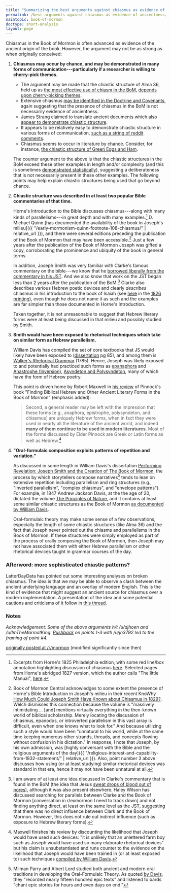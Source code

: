 ```yaml
---
title: "Summarizing the best arguments against chiasmus as evidence of ancientness"
permalink: /best-arguments-against-chiasmus-as-evidence-of-ancientness/
maintopic: book-of-mormon
doctype: short-analysis
layout: page
---
```


Chiasmus in the Book of Mormon is often advanced as evidence of the ancient origin of the book.  However, the argument may not be as strong as when originally conceived:

1. **Chiasmus may occur by chance, and may be demonstrated in many forms of communication---particularly if a researcher is willing to cherry-pick themes.**
    * The argument may be made that the chiastic structure of Alma 36, held up as [the most effective use of chiasm in the BoM](https://publications.mi.byu.edu/book/chiasmus-in-antiquity/), [depends upon cherry-picking themes](https://dialoguejournal.com/wp-content/uploads/sbi/articles/Dialogue_V38N04_105.pdf).
    * Extensive chiasmus [may be identified in the Doctrine and Covenants](http://www.davidgorton.com/Father/Articles/section76.html), again suggesting that the presence of chiasmus in the BoM is not necessarily evidence of ancientness.
    * James Strang claimed to translate ancient documents which also [appear to demonstrate chiastic structure](https://digitalcommons.usu.edu/cgi/viewcontent.cgi?article=1565&context=physics_facpub).
    * It appears to be relatively easy to demonstrate chiastic structure in various forms of communication, [such as a string of reddit comments](https://np.reddit.com/r/mormon/comments/65k95j/im_glad_that_fairmormon_exists_the_fairmormon/dh3lad0/).
    * Chiasmus seems to occur in literature by chance.  Consider, for instance, [the chiastic structure of Green Eggs and Ham](https://www.dialoguejournal.com/wp-content/uploads/sbi/articles/Dialogue_V33N04_173.pdf).

    The counter argument to the above is that the chiastic structures in the BoM exceed these other examples in length and/or complexity (and this is sometimes [demonstrated statistically](https://digitalcommons.usu.edu/cgi/viewcontent.cgi?article=1565&context=physics_facpub)), suggesting a deliberateness that is not necessarily present in these other examples.  The following points may help explain chiastic structures being used that go beyond chance.

2. **Chiastic structure was described in at least two popular Bible commentaries of that time.**

    Horne's Introduction to the Bible discusses chiasmus---along with many kinds of parallelisms---in great depth and with many examples.[^editions] D. Michael Quinn [has documented the availability of the book in Joseph's milieu]({{ "/early-mormonism-quinn-footnote-108-chiasmus/" | relative_url }}), and there were several editions preceding the publication of the Book of Mormon that may have been accessible.[^knowhy]  Just a few years after the publication of the Book of Mormon Joseph was gifted a copy, corroborating the prominence and ubiquity of the book in general terms.

    In addition, Joseph Smith was very familiar with Clarke's famous commentary on the bible---we know that he [borrowed liberally from the commentary in his JST](http://jur.byu.edu/?p=21296).  And we also know that work on the JST began less than 2 years after the publication of the BoM.[^clarkeinbom] Clarke also describes various Hebrew poetic devices and clearly _describes_ chiasmus in his introduction to the book of Isaiah (see [here](https://babel.hathitrust.org/cgi/pt?id=uva.x004508074&view=1up&seq=682) in the [1826 printing](https://catalog.hathitrust.org/Record/009784085?type%5B%5D=all&lookfor%5B%5D=clarke%20commentary&ft=)), even though he does not name it as such and the examples are far simpler than those documented in Horne's Introduction.

    Taken together, it is not unreasonable to suggest that Hebrew literary forms were at least being discussed in that milieu and possibly studied by Smith.

3. **Smith would have been exposed to rhetorical techniques which take on similar form as Hebrew parallelism.**

    William Davis has compiled the set of core textbooks that JS would likely have been exposed to ([dissertation](https://escholarship.org/uc/item/86h814zv) pg 85), and among them is [Walker's Rhetorical Grammar](https://archive.org/details/in.ernet.dli.2015.511864/page/n11) (1785).  Hence, Joseph was likely exposed to and potentially had practiced such forms as [epanaphora](https://archive.org/details/in.ernet.dli.2015.511864/page/n203) and [Anastrophe (Inversion)](https://archive.org/details/in.ernet.dli.2015.511864/page/n213), [Asyndeton and Polysyndeton](https://archive.org/details/in.ernet.dli.2015.511864/page/n215), many of which have the form of Hebrew poetry.

    This point is driven home by Robert Maxwell in [his review](https://byustudies.byu.edu/content/finding-biblical-hebrew-and-other-ancient-literary-forms-book-mormon) of Pinnock's book "Finding Biblical Hebrew and Other Ancient Literary Forms in the Book of Mormon" (emphasis added): 

    > Second, a general reader may be left with the impression that these forms [e.g., anaphora, epistrophe, polysyndeton, and chiasmus] are uniquely Hebrew forms, when in fact they were used in nearly all the literature of the ancient world, and indeed **many of them continue to be used in modern literatures**. Most of the forms discussed by Elder Pinnock are Greek or Latin forms as well as Hebrew.[^dismiss]

4. **"Oral-formulaic composition exploits patterns of repetition and variation."**

    As discussed in some length in William Davis's dissertation [Performing Revelation: Joseph Smith and the Creation of The Book of Mormon](https://escholarship.org/uc/item/86h814zv), the process by which storytellers compose narratives[^oralformulaictheory] tends to lean on extensive repetition including parallelism and ring structures (e.g., "inverted parallelism", "complex chiasmus", and "envelope patterns").  For example, in 1847 Andrew Jackson Davis, at the the age of 20, dictated the volume [The Principles of Nature](https://archive.org/details/principlesofnatu00davi/), and it contains at least some similar chiastic structures as the Book of Mormon [as documented by William Davis](https://www.academia.edu/44478471/_Corrected_Text_The_Book_of_Mormon_and_the_Limits_of_Naturalistic_Criteria_Comparing_Joseph_Smith_and_Andrew_Jackson_Davis).

    Oral-formulaic theory may make some sense of a few observations, especially the length of some chiastic structures (like Alma 36) and the fact that Joseph never pointed out the chiasms and parallelisms in the Book of Mormon.  If these structures were simply employed as part of the process of orally composing the Book of Mormon, then Joseph may not have associated them with either Hebrew parallelism or other rhetorical devices taught in grammar courses of the day.

### Afterword: more sophisticated chiastic patterns?

LatterDayData has pointed out some interesting analyses on broken chiasmus.  The idea is that we may be able to observe a clash between the ancient underlying language and an overlay of modern English.  This is the kind of evidence that might suggest an ancient source for chiasmus over a modern implementation.  A presentation of the idea and some potential cautions and criticisms of it follow in [this thread](https://www.reddit.com/r/mormon/comments/eqip4v/what_traditionslawsnorms_can_only_be_traced_back/fffnuzy/).

### Notes

*Acknowledgement: Some of the above arguments h/t /u/djhoen and /u/ImTheMarmotKing.  [Pushback](https://www.reddit.com/r/mormon/comments/eqip4v/what_traditionslawsnorms_can_only_be_traced_back/ff9x62n/) on points 1-3 with /u/jn3792 led to the framing of point #4.*

[originally posted at /r/mormon](https://www.reddit.com/r/mormon/comments/84wj6t/summarizing_the_best_arguments_against_chiasmus/) (modified significantly since then)

[^knowhy]: Book of Mormon Central acknowledges to some extent the presence of Horne's Bible Introduction in Joseph's milieu in their recent KnoWhy [How Much Could Joseph Smith Have Known about Chiasmus in 1829?](https://knowhy.bookofmormoncentral.org/knowhy/how-much-could-joseph-smith-have-known-about-chiasmus-in-1829).  Welch dismisses this connection because the volume is "massively intimidating … [and] mentions virtually everything in the then-known world of biblical scholarship. Merely locating the discussion of chiasmus, epanodos, or introverted parallelism in this vast array is difficult, even when one knows what to look for." And because utilizing such a style would have been "unnatural to his world, while at the same time keeping numerous other strands, threads, and concepts flowing without confusion in his dictation."  In response, I note that Joseph, by his own admission, was [highly conversant with the Bible and the religious arguments of the day]({{ "/religious-interest-and-capability-from-1832-statement/" | relative_url }}).  Also, point number 3 above discusses how using (or at least studying) similar rhetorical devices was standard in that era, hence it may not have been unnatural at all.

[^editions]: Excerpts from Horne's 1825 Philadelphia edition, with some red line/box annotation highlighting discussion of chiasmus [here](https://docs.google.com/viewer?url=https://github.com/faenrandir/a_careful_examination/raw/6727d12503a714708d89db5fd8128a36e1f8ac75/documents/book_of_mormon/chiasmus/1825_Horne_An_Introduction_to_the_Critical_Study_and_Knowledge_of_the_Holy_Scriptures.pdf).  Selected pages from Horne's abridged 1827 version, which the author calls "The little Manual", [here](https://docs.google.com/viewer?url=https://github.com/faenrandir/a_careful_examination/raw/6727d12503a714708d89db5fd8128a36e1f8ac75/documents/book_of_mormon/chiasmus/1827_Horne_London_A_Compendious_Introduction_to_The_Study_of_the_Bible-selected-pages.pdf).

[^clarkeinbom]:  I am aware of at least one idea discussed in Clarke's commentary that is found in the BoM (the idea that Jesus [sweat drops of blood out of pores](https://www.reddit.com/r/exmormon/comments/7z6jg3/the_idea_that_jesus_sweated_drops_of_blood_out_of/)), although it was also present elsewhere.  Haley Wilson has discussed searching for parallels between Clarke and the Book of Mormon [conversation in r/exmormon I need to track down] and not finding anything direct, at least on the same level as the JST, suggesting that there was no direct influence between Clark and the Book of Mormon.  However, this does not rule out indirect influence (such as exposure to Hebrew literary forms).

[^dismiss]: Maxwell finishes his review by discounting the likelihood that Joseph would have used such devices: "it is unlikely that an unlettered farm boy such as Joseph would have used so many elaborate rhetorical devices" but his claim is unsubstantiated and runs counter to the evidence on the likelihood that Joseph would have been trained in (or at least exposed to) such techniques [compiled by William Davis](https://escholarship.org/uc/item/86h814zv).

[^oralformulaictheory]: Milman Parry and Albert Lord studied both ancient and modern oral traditions in developing the Oral-Formulaic Theory.  As quoted [by Davis](https://escholarship.org/uc/item/86h814zv), they "recorded nearly fifteen hundred epic texts" and listened to bards "chant epic stories for hours and even days on end."
